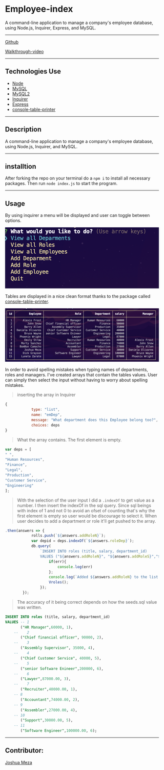 # Employee-index

A command-line application to manage a company's employee database, using Node.js, Inquirer, Express, and MySQL.

--- 

[Github](https://github.com/705h-S?tab=repositories)

[Walkthrough-video](https://drive.google.com/file/d/1kjfavFy3QuryDU14pSGHTCaDI0GcTWNh/view)


---

## Technologies Use
* [Node](https://nodejs.org/)
* [MySQL](https://dev.mysql.com)
* [MySQL2](https://www.npmjs.com/package/mysql2)
* [Inquirer](https://www.npmjs.com/package/inquirer)
* [Express](https://www.npmjs.com/package/express)
* [console-table-printer](https://www.npmjs.com/package/console-table-printer)

---

## Description
A command-line application to manage a company's employee database, using Node.js, Inquirer, and MySQL.

--- 

## installtion

After forking the repo on your terminal do a `npm i` to install all necessary packages.
Then run ` node index.js ` to start the program.

---

## Usage

By using inquirer a menu will be displayed and user can toggle between options.

![menu](images/menu.png)

Tables are displayed in a nice clean format thanks to the package called [console-table-printer](https://www.npmjs.com/package/console-table-printer).

![table](images/tables.png)

In order to avoid spelling mistakes when typing names of departments, roles and managers. I've created arrays that contain the tables values. User can simply then select the input without having to worry about spelling mistakes. 
> inserting the array in Inquirer
``` javascript
{
            type: "list",
            name: "emDep",
            message: "What department does this Employee belong too?",
            choices: deps
}
```

> What the array contains. The first element is empty.
``` javascript
var deps = [
" ",    
"Human Resources",
"Finance",
"Legal",
"Production",
"Customer Service",
"Engineering"
];
```
> With the selection of the user input I did a `.indexOf` to get value as a number. I then insert the indexOf in the sql query. Since sql beings with index of 1 and not 0 to avoid an ofset of counting that's why the first element is empty so user would be discourage to select it. When user decides to add a department or role it'll get pushed to the array.

``` javascript
.then(answers => {
            rolls.push(`${answers.addRoleN}`);
            var depid = deps.indexOf(`${answers.roleDep}`);
            db.query(
                `INSERT INTO roles (title, salary, department_id)
                VALUES ("${answers.addRoleN}", "${answers.addRoleS}","${depid}" )`, function (err, res){
                    if(err){
                        console.log(err)
                    };
                    console.log(`Added ${answers.addRoleN} to the list!`);
                    Vroles();
                });
        });   
```
> The accuracy of it being correct depends on how the seeds.sql value was written. 

``` sql
INSERT INTO roles (title, salary, department_id)
VALUES -- 1
       ("HR Manager",60000, 1),
    --    2
       ("Chief financial officer", 90000, 2),
    --    3
       ("Assembly Supervisor", 35000, 4),
    --    4
       ("Chief Customer Service", 40000, 5),
    --    5
       ("senior Software Enineer",200000, 6),
    --    6
       ("Lawyer",87000.00, 3),
    --    7
       ("Recruiter",40000.00, 1),
    -- 8
       ("Accountant",74000.00, 2),
    -- 9
       ("Assembler",27000.00, 4),
    -- 10
       ("Support",30000.00, 5),
    -- 11
       ("Software Engineer",100000.00, 6);

```

--- 
## Contributor:

[Joshua Meza](https://705h-s.github.io/portfolio-charlie/)